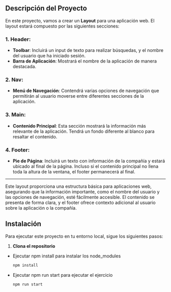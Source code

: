 ## Descripción del Proyecto

En este proyecto, vamos a crear un **Layout** para una aplicación web. El layout estará compuesto por las siguientes secciones:

### 1. Header:
- **Toolbar**: Incluirá un input de texto para realizar búsquedas, y el nombre del usuario que ha iniciado sesión.
- **Barra de Aplicación**: Mostrará el nombre de la aplicación de manera destacada.

### 2. Nav:
- **Menú de Navegación**: Contendrá varias opciones de navegación que permitirán al usuario moverse entre diferentes secciones de la aplicación.

### 3. Main:
- **Contenido Principal**: Esta sección mostrará la información más relevante de la aplicación. Tendrá un fondo diferente al blanco para resaltar el contenido.

### 4. Footer:
- **Pie de Página**: Incluirá un texto con información de la compañía y estará ubicado al final de la página. Incluso si el contenido principal no llena toda la altura de la ventana, el footer permanecerá al final.

---

Este layout proporciona una estructura básica para aplicaciones web, asegurando que la información importante, como el nombre del usuario y las opciones de navegación, esté fácilmente accesible. El contenido se presenta de forma clara, y el footer ofrece contexto adicional al usuario sobre la aplicación o la compañía.
## Instalación

Para ejecutar este proyecto en tu entorno local, sigue los siguientes pasos:

1. **Clona el repositorio**

    

- Ejecutar npm install para instalar los node_modules

   ```bash
   npm install
   ```

- Ejecutar npm run start para ejecutar el ejercicio

   ```bash
   npm run start
   ```